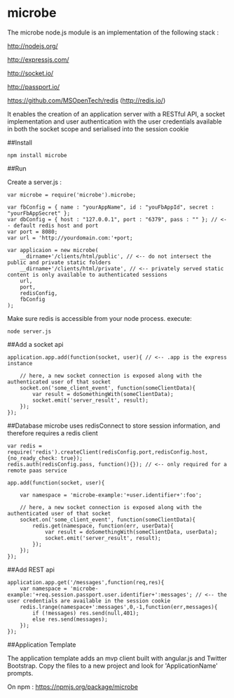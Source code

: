microbe
=======

The microbe node.js module is an implementation of the following stack : 

http://nodejs.org/

http://expressjs.com/

http://socket.io/

http://passport.io/

https://github.com/MSOpenTech/redis (http://redis.io/)

It enables the creation of an application server with a RESTful API, a socket implementation and user authentication with the user credentials available in both the socket scope and serialised into the session cookie

##Install

	npm install microbe

##Run

Create a server.js :

	var microbe = require('microbe').microbe;
	
	var fbConfig = { name : "yourAppName", id : "youFbAppId", secret : "yourFbAppSecret" };
	var dbConfig = { host : "127.0.0.1", port : "6379", pass : "" }; // <-- default redis host and port
	var port = 8080;
	var url = 'http://yourdomain.com:'+port;
	
	var applicaion = new microbe(
		__dirname+'/clients/html/public', // <-- do not intersect the public and private static folders
		__dirname+'/clients/html/private', // <-- privately served static content is only available to authenticated sessions
		url,
		port,
		redisConfig,
		fbConfig
	);


Make sure redis is accessible from your node process. execute:

	node server.js

##Add a socket api

	application.app.add(function(socket, user){ // <-- .app is the express instance

		// here, a new socket connection is exposed along with the authenticated user of that socket
		socket.on('some_client_event', function(someClientData){
			var result = doSomethingWith(someClientData);
			socket.emit('server_result', result);
		});
	});

##Database
microbe uses redisConnect to store session information, and therefore requires a redis client

	var redis = require('redis').createClient(redisConfig.port,redisConfig.host,{no_ready_check: true});
	redis.auth(redisConfig.pass, function(){}); // <-- only required for a remote paas service

	app.add(function(socket, user){

		var namespace = 'microbe-example:'+user.identifier+':foo';

		// here, a new socket connection is exposed along with the authenticated user of that socket
		socket.on('some_client_event', function(someClientData){
			redis.get(namespace, function(err, userData){
				var result = doSomethingWith(someClientData, userData);
				socket.emit('server_result', result);
			});
		});
	});
	
##Add REST api

	application.app.get('/messages',function(req,res){
		var namespace = 'microbe-example:'+req.session.passport.user.identifier+':messages'; // <-- the user credentials are available in the session cookie
		redis.lrange(namespace+':messages',0,-1,function(err,messages){
			if (!messages) res.send(null,401);
			else res.send(messages);
		});
	});
	
##Application Template

The application template adds an mvp client built with angular.js and Twitter Bootstrap. Copy the files to a new project and look for 'ApplicationName' prompts.



On npm : https://npmjs.org/package/microbe 
